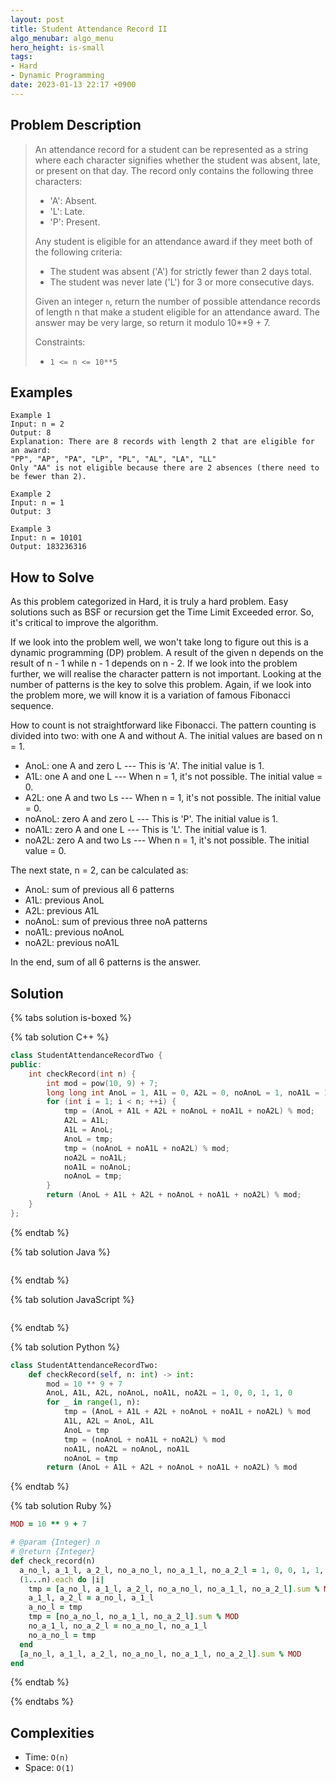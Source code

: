 ```yaml
---
layout: post
title: Student Attendance Record II
algo_menubar: algo_menu
hero_height: is-small
tags:
- Hard
- Dynamic Programming
date: 2023-01-13 22:17 +0900
---
```

## Problem Description
> An attendance record for a student can be represented as a string where each character signifies whether the student
> was absent, late, or present on that day. The record only contains the following three characters:
> - 'A': Absent.
> - 'L': Late.
> - 'P': Present.
>
> Any student is eligible for an attendance award if they meet both of the following criteria:
> - The student was absent ('A') for strictly fewer than 2 days total.
> - The student was never late ('L') for 3 or more consecutive days.
>
> Given an integer `n`, return the number of possible attendance records of length n that make a student eligible for
> an attendance award. The answer may be very large, so return it modulo 10**9 + 7.
>
> Constraints:
> - `1 <= n <= 10**5`


## Examples
```
Example 1
Input: n = 2
Output: 8
Explanation: There are 8 records with length 2 that are eligible for an award:
"PP", "AP", "PA", "LP", "PL", "AL", "LA", "LL"
Only "AA" is not eligible because there are 2 absences (there need to be fewer than 2).
```

```
Example 2
Input: n = 1
Output: 3
```

```
Example 3
Input: n = 10101
Output: 183236316
```

## How to Solve
As this problem categorized in Hard, it is truly a hard problem.
Easy solutions such as BSF or recursion get the Time Limit Exceeded error.
So, it's critical to improve the algorithm.

If we look into the problem well, we won't take long to figure out this is a dynamic programming (DP) problem.
A result of the given n depends on the result of n - 1 while n - 1 depends on n - 2.
If we look into the problem further, we will realise the character pattern is not important.
Looking at the number of patterns is the key to solve this problem.
Again, if we look into the problem more, we will know it is a variation of famous Fibonacci sequence.

How to count is not straightforward like Fibonacci.
The pattern counting is divided into two: with one A and without A.
The initial values are based on n = 1.
- AnoL: one A and zero L --- This is 'A'. The initial value is 1.
- A1L: one A and one L --- When n = 1, it's not possible. The initial value = 0.
- A2L: one A and two Ls --- When n = 1, it's not possible. The initial value = 0.
- noAnoL: zero A and zero L --- This is 'P'. The initial value is 1.
- noA1L: zero A and one L --- This is 'L'. The initial value is 1.
- noA2L: zero A and two Ls --- When n = 1, it's not possible. The initial value = 0.

The next state, n = 2, can be calculated as:
- AnoL: sum of previous all 6 patterns
- A1L: previous AnoL
- A2L: previous A1L
- noAnoL: sum of previous three noA patterns
- noA1L: previous noAnoL
- noA2L: previous noA1L

In the end, sum of all 6 patterns is the answer.

## Solution

{% tabs solution is-boxed %}

{% tab solution C++ %}
```cpp
class StudentAttendanceRecordTwo {
public:
    int checkRecord(int n) {
        int mod = pow(10, 9) + 7;
        long long int AnoL = 1, A1L = 0, A2L = 0, noAnoL = 1, noA1L = 1, noA2L = 0, tmp;
        for (int i = 1; i < n; ++i) {
            tmp = (AnoL + A1L + A2L + noAnoL + noA1L + noA2L) % mod;
            A2L = A1L;
            A1L = AnoL;
            AnoL = tmp;
            tmp = (noAnoL + noA1L + noA2L) % mod;
            noA2L = noA1L;
            noA1L = noAnoL;
            noAnoL = tmp;
        }
        return (AnoL + A1L + A2L + noAnoL + noA1L + noA2L) % mod;
    }
};
```
{% endtab %}

{% tab solution Java %}
```java

```
{% endtab %}

{% tab solution JavaScript %}
```js

```
{% endtab %}

{% tab solution Python %}
```python
class StudentAttendanceRecordTwo:
    def checkRecord(self, n: int) -> int:
        mod = 10 ** 9 + 7
        AnoL, A1L, A2L, noAnoL, noA1L, noA2L = 1, 0, 0, 1, 1, 0
        for _ in range(1, n):
            tmp = (AnoL + A1L + A2L + noAnoL + noA1L + noA2L) % mod
            A1L, A2L = AnoL, A1L
            AnoL = tmp
            tmp = (noAnoL + noA1L + noA2L) % mod
            noA1L, noA2L = noAnoL, noA1L
            noAnoL = tmp
        return (AnoL + A1L + A2L + noAnoL + noA1L + noA2L) % mod
```
{% endtab %}

{% tab solution Ruby %}
```ruby
MOD = 10 ** 9 + 7

# @param {Integer} n
# @return {Integer}
def check_record(n)
  a_no_l, a_1_l, a_2_l, no_a_no_l, no_a_1_l, no_a_2_l = 1, 0, 0, 1, 1, 0
  (1...n).each do |i|
    tmp = [a_no_l, a_1_l, a_2_l, no_a_no_l, no_a_1_l, no_a_2_l].sum % MOD
    a_1_l, a_2_l = a_no_l, a_1_l
    a_no_l = tmp
    tmp = [no_a_no_l, no_a_1_l, no_a_2_l].sum % MOD
    no_a_1_l, no_a_2_l = no_a_no_l, no_a_1_l
    no_a_no_l = tmp
  end
  [a_no_l, a_1_l, a_2_l, no_a_no_l, no_a_1_l, no_a_2_l].sum % MOD
end
```
{% endtab %}

{% endtabs %}



## Complexities
- Time: `O(n)`
- Space: `O(1)`
